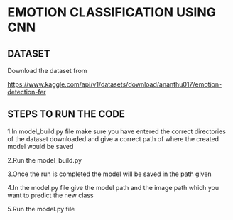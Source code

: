 # EMOTION CLASSIFICATION USING CNN

## DATASET 
Download the dataset from

https://www.kaggle.com/api/v1/datasets/download/ananthu017/emotion-detection-fer

## STEPS TO RUN THE CODE

1.In model_build.py file make sure you have entered the correct directories of the dataset downloaded and give a correct path of where the created model would be saved

2.Run the model_build.py

3.Once the run is completed the model will be saved in the path given

4.In the model.py file give the model path and the image path which you want to predict the new class

5.Run the model.py file

